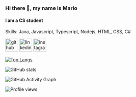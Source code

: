 <!--
**Kingomac/Kingomac** is a ✨ _special_ ✨ repository because its `README.md` (this file) appears on your GitHub profile.

Here are some ideas to get you started:

- 🔭 I’m currently working on ...
- 🌱 I’m currently learning ...
- 👯 I’m looking to collaborate on ...
- 🤔 I’m looking for help with ...
- 💬 Ask me about ...
- 📫 How to reach me: ...
- 😄 Pronouns: ...
- ⚡ Fun fact: ...
-->
### Hi there 👋, my name is Mario
#### I am a CS student

Skills: Java, Javascript, Typescript, Nodejs, HTML, CSS, C#



[<img src='https://cdn.jsdelivr.net/npm/simple-icons@3.0.1/icons/github.svg' alt='github' height='40'>](https://github.com/Kingomac)  [<img src='https://cdn.jsdelivr.net/npm/simple-icons@3.0.1/icons/linkedin.svg' alt='linkedin' height='40'>](https://www.linkedin.com/in/mario-vila/)  [<img src='https://cdn.jsdelivr.net/npm/simple-icons@3.0.1/icons/instagram.svg' alt='instagram' height='40'>](https://www.instagram.com/gondomario_i/)  

[![Top Langs](https://github-readme-stats.vercel.app/api/top-langs/?username=Kingomac)](https://github.com/anuraghazra/github-readme-stats)

![GitHub stats](https://github-readme-stats.vercel.app/api?username=Kingomac&show_icons=true)  

![GitHub Activity Graph](https://activity-graph.herokuapp.com/graph?username=Kingomac)  

![Profile views](https://gpvc.arturio.dev/Kingomac)  
